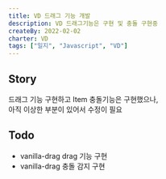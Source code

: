 ```yaml
---
title: VD 드래그 기능 개발
description: VD 드래그기능은 구현 및 충돌 구현중
createBy: 2022-02-02
charter: VD
tags: ["일지", "Javascript", "VD"]
---
```


## Story

드래그 기능 구현하고 Item 충돌기능은 구현했으나,  
아직 이상한 부분이 있어서 수정이 필요

## Todo

-   vanilla-drag drag 기능 구현
-   vanilla-drag 충돌 감지 구현
